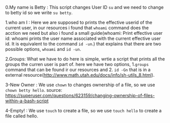 0.My name is Betty : This script changes User ID `su` and we need to change to betty id so we write  `su betty`. 

1.who am I : Here we are supposed to prints the effective userid of the current user, in our resources i found that 
`whoami` command does the acction we need but also i found a small guide(whoami: Print effective user id:
whoami prints the user name associated with the current effective user id. It is equivalent to the command `id -un`.)
that explains that there are two possible options, `whoami` and `id -un`.

2.Groups: What we have to do here is simple, wrtie a script that prints all the groups the curren user is part of.
here we have two options, 1.`groups` command that can be found ir our resources and 2. `id -Gn` that is in a external 
resource(http://www.math.utah.edu/docs/info/sh-utils_8.html). 

3-New Owner : We use `chown` to changes ownership of a file, so we use `chown betty hello`. source:
 https://superuser.com/questions/623159/changing-ownership-of-files-within-a-bash-script

4-Empty! : We use `touch` to create a file, so we use `touch hello` to create a file called hello.

